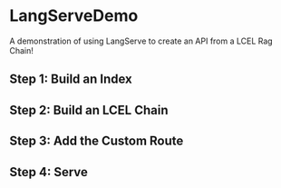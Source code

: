 # LangServeDemo
A demonstration of using LangServe to create an API from a LCEL Rag Chain!

## Step 1: Build an Index

## Step 2: Build an LCEL Chain

## Step 3: Add the Custom Route

## Step 4: Serve


